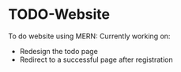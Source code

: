 # TODO-Website

To do website using MERN:
Currently working on:
- Redesign the todo page
- Redirect to a successful page after registration
